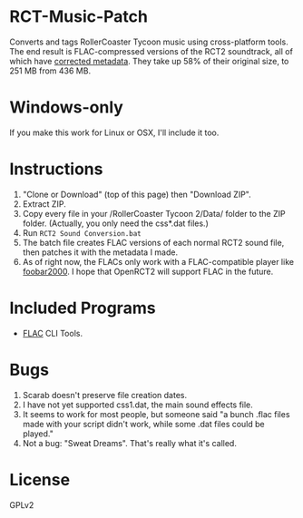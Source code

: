 RCT-Music-Patch
===============

Converts and tags RollerCoaster Tycoon music using cross-platform tools. The end result is FLAC-compressed versions of the RCT2 soundtrack, all of which have [corrected metadata](https://github.com/OpenRCT2/OpenRCT2/wiki/Music-Cleanup). They take up 58% of their original size, to 251 MB from 436 MB.

Windows-only
============

If you make this work for Linux or OSX, I'll include it too.

Instructions
============

1. "Clone or Download" (top of this page) then "Download ZIP".
2. Extract ZIP.
3. Copy every file in your /RollerCoaster Tycoon 2/Data/ folder to the ZIP folder. (Actually, you only need the css*.dat files.)
4. Run `RCT2 Sound Conversion.bat`
5. The batch file creates FLAC versions of each normal RCT2 sound file, then patches it with the metadata I made.
6. As of right now, the FLACs only work with a FLAC-compatible player like [foobar2000](http://www.foobar2000.org/). I hope that OpenRCT2 will support FLAC in the future.

Included Programs
=================

- [FLAC](https://xiph.org/flac/index.html) CLI Tools.

Bugs
====

1. Scarab doesn't preserve file creation dates.
2. I have not yet supported css1.dat, the main sound effects file.
3. It seems to work for most people, but someone said "a bunch .flac files made with your script didn't work, while some .dat files could be played."
4. Not a bug: "Sweat Dreams". That's really what it's called.

License
=======

GPLv2
